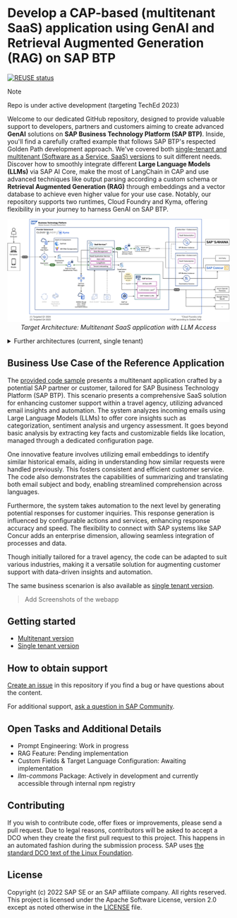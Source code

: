 # Develop a CAP-based (multitenant SaaS) application using GenAI and Retrieval Augmented Generation (RAG) on SAP BTP

[![REUSE status](https://api.reuse.software/badge/github.com/SAP-samples/btp-cap-multitenant-ai)](https://api.reuse.software/info/github.com/SAP-samples/btp-cap-multitenant-ai)

> [!NOTE]  
> Repo is under active development (targeting TechEd 2023)

Welcome to our dedicated GitHub repository, designed to provide valuable support to developers, partners and customers aiming to create advanced **GenAI** solutions on **SAP Business Technology Platform (SAP BTP)**. Inside, you'll find a carefully crafted example that follows SAP BTP's respected Golden Path development approach. We've covered both [single-tenant and multitenant (Software as a Service, SaaS) versions](#versions) to suit different needs. Discover how to smoothly integrate different **Large Language Models (LLMs)** via SAP AI Core, make the most of LangChain in CAP and use advanced techniques like output parsing according a custom schema or **Retrieval Augmented Generation (RAG)** through embeddings and a vector database to achieve even higher value for your use case. Notably, our repository supports two runtimes, Cloud Foundry and Kyma, offering flexibility in your journey to harness GenAI on SAP BTP.

<p align="center">
    <img src="./docs/architecture/multitenant-target.png" alt="Target Architecture" />
    <em>Target Architecture: Multitenant SaaS application with LLM Access</em>
</p>

<details>
<summary>Further architectures (current, single tenant)</summary>
<p align="center">
    <img src="./docs/architecture/multitenant-current.png" alt="Current Architecture" />
    <em>Multitenant SaaS application (current)</em>
</p>
<p align="center">
    <img src="./docs/architecture/singletenant-target.png" alt="Target Singletenant Architecture" />
    <em>Single tenant application (target)</em>
</p>
<p align="center">
    <img src="./docs/architecture/singletenant-current.png" alt="Current Singletenant Architecture" />
    <em>Single tenant application (current)</em>
</p>
</details>

## Business Use Case of the Reference Application
The [provided code sample](https://github.com/SAP-samples/btp-cap-genai-rag/tree/main/multi-tenant) presents a multitenant application crafted by a potential SAP partner or customer, tailored for SAP Business Technology Platform (SAP BTP). This scenario presents a comprehensive SaaS solution for enhancing customer support within a travel agency, utilizing advanced email insights and automation. The system analyzes incoming emails using Large Language Models (LLMs) to offer core insights such as categorization, sentiment analysis and urgency assessment. It goes beyond basic analysis by extracting key facts and customizable fields like location, managed through a dedicated configuration page.

One innovative feature involves utilizing email embeddings to identify similar historical emails, aiding in understanding how similar requests were handled previously. This fosters consistent and efficient customer service. The code also demonstrates the capabilities of summarizing and translating both email subject and body, enabling streamlined comprehension across languages.

Furthermore, the system takes automation to the next level by generating potential responses for customer inquiries. This response generation is influenced by configurable actions and services, enhancing response accuracy and speed. The flexibility to connect with SAP systems like SAP Concur adds an enterprise dimension, allowing seamless integration of processes and data.

Though initially tailored for a travel agency, the code can be adapted to suit various industries, making it a versatile solution for augmenting customer support with data-driven insights and automation.

The same business scenarion is also available as [single tenant version](https://github.com/SAP-samples/btp-cap-genai-rag/tree/main/single-tenant).

> Add Screenshots of the webapp


## Getting started

- [Multitenant version](https://github.tools.sap/btp-use-case-factory/btp-cap-multitenant-ai)
- [Single tenant version](https://github.tools.sap/btp-use-case-factory/btp-cap-singletenant-ai)

## How to obtain support

[Create an issue](https://github.com/SAP-samples/btp-cap-multitenant-ai/issues) in this repository if you find a bug or have questions about the content.

For additional support, [ask a question in SAP Community](https://answers.sap.com/questions/ask.html).

## Open Tasks and Additional Details
- Prompt Engineering: Work in progress
- RAG Feature: Pending implementation
- Custom Fields & Target Language Configuration: Awaiting implementation
- _llm-commons_ Package: Actively in development and currently accessible through internal npm registry

## Contributing

If you wish to contribute code, offer fixes or improvements, please send a pull request. Due to legal reasons, contributors will be asked to accept a DCO when they create the first pull request to this project. This happens in an automated fashion during the submission process. SAP uses [the standard DCO text of the Linux Foundation](https://developercertificate.org/).

## License

Copyright (c) 2022 SAP SE or an SAP affiliate company. All rights reserved. This project is licensed under the Apache Software License, version 2.0 except as noted otherwise in the [LICENSE](LICENSE) file.
